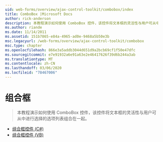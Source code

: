 ```yaml
---
uid: web-forms/overview/ajax-control-toolkit/combobox/index
title: ComboBox |Microsoft Docs
author: rick-anderson
description: 本教程演示如何使用 ComboBox 控件，该控件将文本框的灵活性与用户可从中进行选择的选项列表组合在一起。
ms.author: riande
ms.date: 11/14/2011
ms.assetid: 151b7865-e84a-4965-ad0e-9468a5b50e3b
msc.legacyurl: /web-forms/overview/ajax-control-toolkit/combobox
msc.type: chapter
ms.openlocfilehash: 866e3a5addb3044d651d9a2bcb69cf1f50e47dfc
ms.sourcegitcommit: e7e91932a6e91a63e2e46417626f39d6b244a3ab
ms.translationtype: MT
ms.contentlocale: zh-CN
ms.lasthandoff: 03/06/2020
ms.locfileid: "78467006"
---
```

# <a name="combobox"></a>组合框

> 本教程演示如何使用 ComboBox 控件，该控件将文本框的灵活性与用户可从中进行选择的选项列表组合在一起。

- [组合框控件 (C#)](how-do-i-use-the-combobox-control-cs.md)
- [组合框控件 (VB)](how-do-i-use-the-combobox-control-vb.md)
